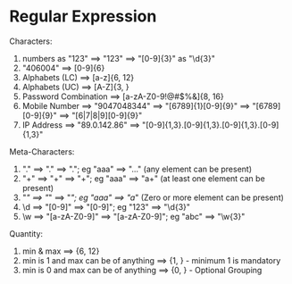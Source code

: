 # Regular Expression
Characters:
1. numbers as "123" ==> "123" ==> "[0-9]{3}" as "\d{3}" 
2. "406004" ==> [0-9]{6}
3. Alphabets (LC) ==> [a-z]{6, 12}
4. Alphabets (UC) ==> [A-Z]{3, }
5. Password Combination ==> [a-zA-Z0-9!@#$%&]{8, 16}
6. Mobile Number ==> "9047048344" ==> "[6789]{1}[0-9]{9}" ==> "[6789][0-9]{9}" ==> "[6|7|8|9][0-9]{9}"
7. IP Address ==> "89.0.142.86" ==> "[0-9]{1,3}\.[0-9]{1,3}\.[0-9]{1,3}\.[0-9]{1,3}"

Meta-Characters:
1. "." ==> "." ==> "."; eg "aaa" ==> "..." (any element can be present)
2. "+" ==> "+" ==> "+"; eg "aaa" ==> "a+" (at least one element can be present)
3. "*" ==> "*" ==> "*"; eg "aaa" ==> "a*" (Zero or more element can be present)
4. \d ==> "[0-9]" ==> "[0-9]"; eg "123" ==> "\d{3}" 
5. \w ==> "[a-zA-Z0-9]" ==> "[a-zA-Z0-9]"; eg "abc" ==> "\w{3}"

Quantity:
1. min & max ==> {6, 12}
2. min is 1 and max can be of anything ==> {1, } - minimum 1 is mandatory
3. min is 0 and max can be of anything ==> {0, } - Optional
Grouping
